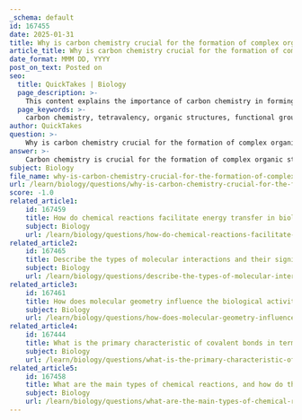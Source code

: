 ```yaml
---
_schema: default
id: 167455
date: 2025-01-31
title: Why is carbon chemistry crucial for the formation of complex organic structures?
article_title: Why is carbon chemistry crucial for the formation of complex organic structures?
date_format: MMM DD, YYYY
post_on_text: Posted on
seo:
  title: QuickTakes | Biology
  page_description: >-
    This content explains the importance of carbon chemistry in forming complex organic structures, highlighting its tetravalency, ability to create diverse compounds, the significance of functional groups, and its role in biological macromolecules.
  page_keywords: >-
    carbon chemistry, tetravalency, organic structures, functional groups, biological macromolecules, stability, reactivity, hybridization, isomerism, diverse organic compounds
author: QuickTakes
question: >-
    Why is carbon chemistry crucial for the formation of complex organic structures?
answer: >-
    Carbon chemistry is crucial for the formation of complex organic structures due to several key characteristics of carbon and its interactions with other elements. Here are the main reasons why carbon is fundamental in organic chemistry:\n\n1. **Tetravalency**: Carbon has four electrons in its outer shell, allowing it to form four covalent bonds with other atoms. This tetravalency enables carbon to create a wide variety of complex structures, including straight chains, branched forms, and rings. This structural diversity is essential for the formation of macromolecules such as carbohydrates, proteins, lipids, and nucleic acids, which are vital for biological functions.\n\n2. **Diversity of Organic Compounds**: Carbon's ability to bond with many different elements, including hydrogen, oxygen, nitrogen, sulfur, and phosphorus, leads to the creation of a vast array of organic compounds. These compounds serve as the building blocks of life and are involved in various biological processes.\n\n3. **Formation of Functional Groups**: Carbon can form functional groups—specific groups of atoms that confer particular chemical properties and reactivity. Common functional groups, such as hydroxyl (-OH), carboxyl (-COOH), amino (-NH₂), and phosphate (-PO₄), play a crucial role in determining the behavior of organic molecules in biological systems. The presence of these functional groups allows for the diverse chemical reactions necessary for life.\n\n4. **Stability and Reactivity**: Carbon forms stable covalent bonds with other elements, which is essential for the integrity of biological macromolecules. The ability to form both single and multiple bonds (double and triple bonds) further enhances the complexity and functionality of organic molecules.\n\n5. **Hybridization and Isomerism**: Carbon's ability to undergo hybridization allows it to form different types of bonds (sp, sp², sp³), leading to various molecular geometries. Additionally, carbon can form isomers—molecules with the same molecular formula but different structures—which increases the diversity of organic compounds.\n\n6. **Role in Biological Macromolecules**: Carbon is a key component of all major biological macromolecules. Its ability to form stable bonds with other elements is fundamental to the structure and function of these molecules, which are essential for life.\n\nIn summary, carbon's unique properties—such as its tetravalency, ability to form diverse organic compounds, formation of functional groups, stability and reactivity, hybridization, and isomerism—make it an incredibly versatile element in the formation of complex organic structures, which are essential for life. Understanding these principles is crucial for grasping more complex biological processes and molecular interactions.
subject: Biology
file_name: why-is-carbon-chemistry-crucial-for-the-formation-of-complex-organic-structures.md
url: /learn/biology/questions/why-is-carbon-chemistry-crucial-for-the-formation-of-complex-organic-structures
score: -1.0
related_article1:
    id: 167459
    title: How do chemical reactions facilitate energy transfer in biological systems?
    subject: Biology
    url: /learn/biology/questions/how-do-chemical-reactions-facilitate-energy-transfer-in-biological-systems
related_article2:
    id: 167465
    title: Describe the types of molecular interactions and their significance in protein folding.
    subject: Biology
    url: /learn/biology/questions/describe-the-types-of-molecular-interactions-and-their-significance-in-protein-folding
related_article3:
    id: 167461
    title: How does molecular geometry influence the biological activity of a molecule?
    subject: Biology
    url: /learn/biology/questions/how-does-molecular-geometry-influence-the-biological-activity-of-a-molecule
related_article4:
    id: 167444
    title: What is the primary characteristic of covalent bonds in terms of electron sharing?
    subject: Biology
    url: /learn/biology/questions/what-is-the-primary-characteristic-of-covalent-bonds-in-terms-of-electron-sharing
related_article5:
    id: 167458
    title: What are the main types of chemical reactions, and how do they differ?
    subject: Biology
    url: /learn/biology/questions/what-are-the-main-types-of-chemical-reactions-and-how-do-they-differ
---
```


&nbsp;